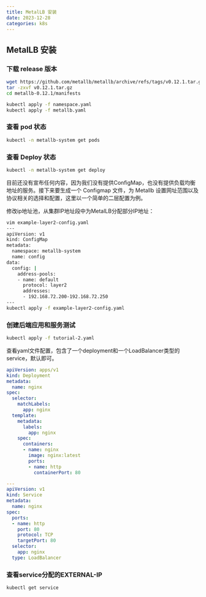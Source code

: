 ```yaml
---
title: MetalLB 安装
date: 2023-12-28
categories: k8s
---
```

## MetalLB 安装

### 下载 release 版本

```bash
wget https://github.com/metallb/metallb/archive/refs/tags/v0.12.1.tar.gz
tar -zxvf v0.12.1.tar.gz
cd metallb-0.12.1/manifests

kubectl apply -f namespace.yaml
kubectl apply -f metallb.yaml

```

### 查看 pod 状态

```bash
kubectl -n metallb-system get pods 
```

### 查看 Deploy 状态

```bash
kubectl -n metallb-system get deploy
```

目前还没有宣布任何内容，因为我们没有提供ConfigMap，也没有提供负载均衡地址的服务。接下来要生成一个 Configmap 文件，为 Metallb 设置网址范围以及协议相关的选择和配置，这里以一个简单的二层配置为例。

修改ip地址池，从集群IP地址段中为MetalLB分配部分IP地址：

```bash
vim example-layer2-config.yaml 
---
apiVersion: v1
kind: ConfigMap
metadata:
  namespace: metallb-system
  name: config
data:
  config: |
    address-pools:
    - name: default
      protocol: layer2
      addresses:
      - 192.168.72.200-192.168.72.250
---
kubectl apply -f example-layer2-config.yaml
```



### 创建后端应用和服务测试

```bash
kubectl apply -f tutorial-2.yaml 
```

查看yaml文件配置，包含了一个deployment和一个LoadBalancer类型的service，默认即可。

```yaml
apiVersion: apps/v1
kind: Deployment
metadata:
  name: nginx
spec:
  selector:
    matchLabels:
      app: nginx
  template:
    metadata:
      labels:
        app: nginx
    spec:
      containers:
      - name: nginx
        image: nginx:latest
        ports:
        - name: http
          containerPort: 80

---
apiVersion: v1
kind: Service
metadata:
  name: nginx
spec:
  ports:
  - name: http
    port: 80
    protocol: TCP
    targetPort: 80
  selector:
    app: nginx
  type: LoadBalancer
```

### 查看service分配的EXTERNAL-IP

```bash
kubectl get service 
```


